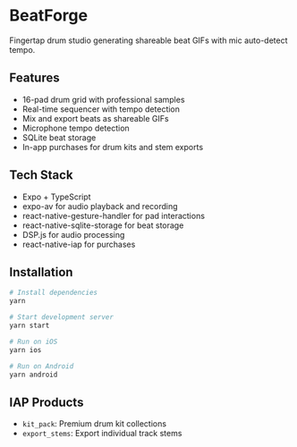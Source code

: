 # BeatForge

Fingertap drum studio generating shareable beat GIFs with mic auto-detect tempo.

## Features

- 16-pad drum grid with professional samples
- Real-time sequencer with tempo detection
- Mix and export beats as shareable GIFs
- Microphone tempo detection
- SQLite beat storage
- In-app purchases for drum kits and stem exports

## Tech Stack

- Expo + TypeScript
- expo-av for audio playback and recording
- react-native-gesture-handler for pad interactions
- react-native-sqlite-storage for beat storage
- DSP.js for audio processing
- react-native-iap for purchases

## Installation

```bash
# Install dependencies
yarn

# Start development server
yarn start

# Run on iOS
yarn ios

# Run on Android
yarn android
```

## IAP Products

- `kit_pack`: Premium drum kit collections
- `export_stems`: Export individual track stems